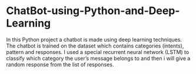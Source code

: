 # ChatBot-using-Python-and-Deep-Learning
In this Python project a chatbot is made using deep learning techniques. The chatbot is trained on
the dataset which contains categories (intents), pattern and responses. I used a special recurrent
neural network (LSTM) to classify which category the user’s message belongs to and then i will give
a random response from the list of responses.
